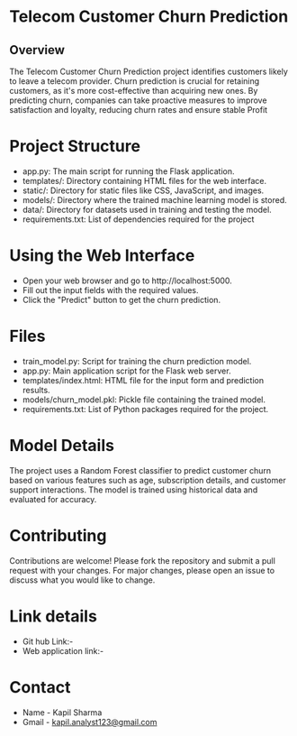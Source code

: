 # Telecom Customer Churn Prediction
## Overview
The Telecom Customer Churn Prediction project identifies customers likely to leave a telecom provider. Churn prediction is crucial for retaining customers, as it's more cost-effective than acquiring new ones. By predicting churn, companies can take proactive measures to improve satisfaction and loyalty, reducing churn rates and ensure stable Profit

# Project Structure

- app.py: The main script for running the Flask application.
- templates/: Directory containing HTML files for the web interface.
- static/: Directory for static files like CSS, JavaScript, and images.
- models/: Directory where the trained machine learning model is stored.
- data/: Directory for datasets used in training and testing the model.
- requirements.txt: List of dependencies required for the project

# Using the Web Interface
- Open your web browser and go to http://localhost:5000.
- Fill out the input fields with the required values.
- Click the "Predict" button to get the churn prediction.

# Files
- train_model.py: Script for training the churn prediction model.
- app.py: Main application script for the Flask web server.
- templates/index.html: HTML file for the input form and prediction results.
- models/churn_model.pkl: Pickle file containing the trained model.
- requirements.txt: List of Python packages required for the project.

# Model Details

The project uses a Random Forest classifier to predict customer churn based on various features such as age, subscription details, and customer support interactions. The model is trained using historical data and evaluated for accuracy.

# Contributing

Contributions are welcome! Please fork the repository and submit a pull request with your changes. For major changes, please open an issue to discuss what you would like to change.

# Link details
- Git hub Link:-
- Web application link:-

# Contact
- Name - Kapil Sharma
- Gmail - kapil.analyst123@gmail.com
